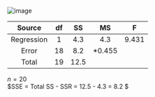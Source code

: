![image](https://github.com/user-attachments/assets/275062bb-318b-4b9f-b9a9-10a39eed4af2)

|  Source  |df| SS|  MS | F |  
|:---:|:---:|:---:|:---:|:---:|  
|Regression| 1|  4.3  | 4.3|9.431|  
|Error |18|8.2|*0.455  
|Total |19|12.5 |  

$n = 20$  
$SSE = Total SS - SSR = 12.5 - 4.3 = 8.2 $ 

